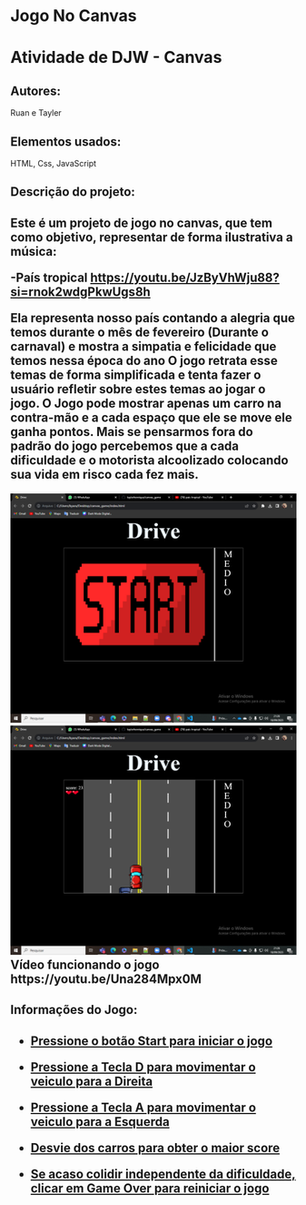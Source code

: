 # Jogo No Canvas
<h1>Atividade de DJW - Canvas</h1>

<h2>Autores:</h2> Ruan e Tayler

<h2>Elementos usados:</h2> HTML, Css, JavaScript

<h2>Descrição do projeto:<h2>
Este é um projeto de jogo no canvas, que tem como objetivo, representar de forma ilustrativa a música:

-País tropical https://youtu.be/JzByVhWju88?si=rnok2wdgPkwUgs8h

Ela representa nosso país contando a alegria que temos durante o mês de fevereiro (Durante o carnaval) e mostra a simpatia e felicidade que temos nessa época do ano
O jogo retrata esse temas de forma simplificada e tenta fazer o usuário refletir sobre estes temas ao jogar o jogo.
O Jogo pode mostrar apenas um carro na contra-mão e a cada espaço que ele se move ele ganha pontos. Mais se pensarmos fora do padrão do jogo percebemos que a cada dificuldade e o motorista alcoolizado colocando sua vida em risco cada fez mais.

   <img src="img/TelaInicial.png">
   <img src="img/Execução.png">
   Vídeo funcionando o jogo 
   https://youtu.be/Una284Mpx0M

<h2>Informações do Jogo:<h2> 
<p>
      
- [Pressione o botão Start para iniciar o jogo]()
      
- [Pressione a Tecla D para movimentar o veiculo para a Direita]()
  
- [Pressione a Tecla A para movimentar o veiculo para a Esquerda]()
  
- [Desvie dos carros para obter o maior score]()
  
- [Se acaso colidir independente da dificuldade, clicar em Game Over para reiniciar o jogo]()
  


</p>
